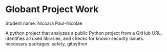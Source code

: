 # Globant Project Work
Student name: Nicoară Paul-Nicolae

A python project that analyzes a public Python project from a GitHub URL, identifies all used libraries, and checks for known security issues.
necessary packages: safety, gitpython 
